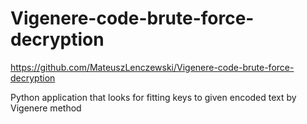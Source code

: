 # Vigenere-code-brute-force-decryption

https://github.com/MateuszLenczewski/Vigenere-code-brute-force-decryption

Python application that looks for fitting keys to given encoded text by Vigenere method 
